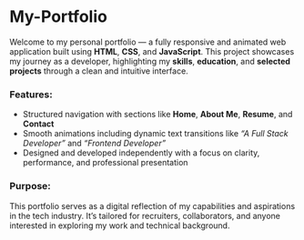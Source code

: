# My-Portfolio

Welcome to my personal portfolio — a fully responsive and animated web application built using **HTML**, **CSS**, and **JavaScript**. This project showcases my journey as a developer, highlighting my **skills**, **education**, and **selected projects** through a clean and intuitive interface.

###  Features:
- Structured navigation with sections like **Home**, **About Me**, **Resume**, and **Contact**
- Smooth animations including dynamic text transitions like *“A Full Stack Developer”* and *“Frontend Developer”*
- Designed and developed independently with a focus on clarity, performance, and professional presentation

###  Purpose:
This portfolio serves as a digital reflection of my capabilities and aspirations in the tech industry. It’s tailored for recruiters, collaborators, and anyone interested in exploring my work and technical background.
